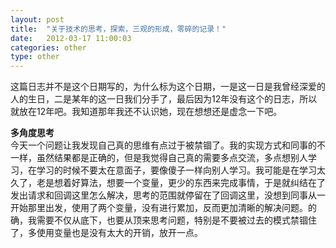 ```yaml
---
layout: post
title:  "关于技术的思考，探索，三观的形成，零碎的记录！"
date:   2012-03-17 11:00:03
categories: other
type: other
---
```


这篇日志并不是这个日期写的，为什么标为这个日期，一是这一日是我曾经深爱的人的生日，二是某年的这一日我们分手了，最后因为12年没有这个的日志，所以就放在12年吧。我知道那年我还不认识她，现在想想还是虚念一下吧。

**多角度思考**  
今天一个问题让我发现自己真的思维有点过于被禁锢了。我的实现方式和同事的不一样，虽然结果都是正确的，但是我觉得自己真的需要多点交流，多点想别人学习，在学习的时候不要太在意面子，要像傻子一样向别人学习。我可能是在学习太久了，老是想着好算法，想要一个变量，更少的东西来完成事情，于是就纠结在了发出请求和回调这里怎么解决，思考的范围就停留在了回调这里，没想到同事从一开始那里出发，使用了两个变量，没有进行累加，反而更加清晰的解决问题。的确，我需要不仅从底下，也要从顶来思考问题，特别是不要被过去的模式禁锢住了，多使用变量也是没有太大的开销，放开一点。